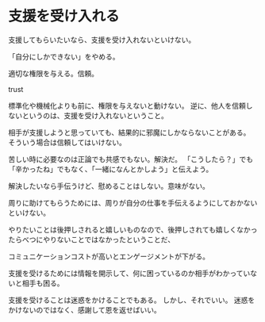 # 支援を受け入れる

支援してもらいたいなら、支援を受け入れないといけない。

「自分にしかできない」をやめる。

適切な権限を与える。信頼。

trust

標準化や機械化よりも前に、権限を与えないと動けない。
逆に、他人を信頼しないというのは、支援を受け入れないということ。

相手が支援しようと思っていても、結果的に邪魔にしかならないことがある。
そういう場合は信頼してはいけない。

苦しい時に必要なのは正論でも共感でもない。解決だ。
「こうしたら？」でも「辛かったね」でもなく、「一緒になんとかしよう」と伝えよう。

解決したいなら手伝うけど、慰めることはしない。意味がない。

周りに助けてもらうためには、周りが自分の仕事を手伝えるようにしておかないといけない。

やりたいことは後押しされると嬉しいものなので、後押しされても嬉しくなかったらべつにやりないことではなかったということだ、

コミュニケーションコストが高いとエンゲージメントが下がる。

支援を受けるためには情報を開示して、何に困っているのか相手がわかっていないと相手も困る。

支援を受けることは迷惑をかけることでもある。
しかし、それでいい。
迷惑をかけないのではなく、感謝して恩を返せばいい。
